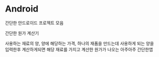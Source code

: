 # Android
간단한 안드로이드 프로젝트 모음

간단한 원가 계산기

사용하는 재료의 양, 양에 해당하는 가격, 하나의 재품을 만드는데 사용하게 되는 양을 입력한후 계산하게되면 해당 재료를 가지고 계산한 원가가 나오는 아주아주 간단한앱
